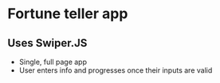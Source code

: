 # Fortune teller app
## Uses Swiper.JS

- Single, full page app
- User enters info and progresses once their inputs are valid